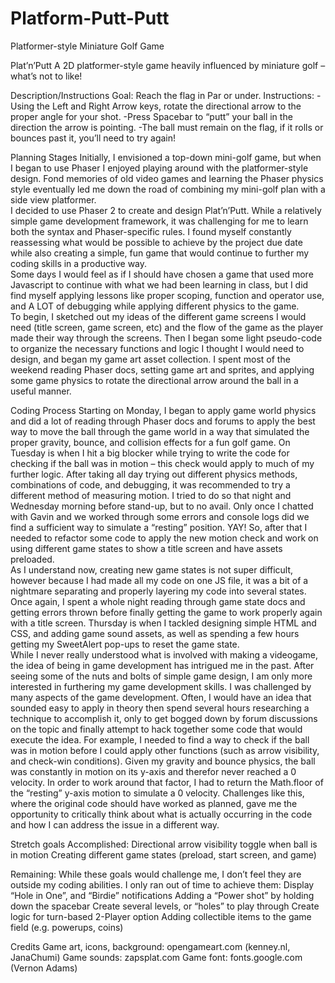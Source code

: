 # Platform-Putt-Putt
Platformer-style Miniature Golf Game

Plat’n’Putt
A 2D platformer-style game heavily influenced by miniature golf – what’s not to like!

Description/Instructions
	Goal:  Reach the flag in Par or under.
	Instructions:
	-Using the Left and Right Arrow keys, rotate the directional arrow to the proper 	angle for your shot.
	-Press Spacebar to “putt” your ball in the direction the arrow is pointing.
	-The ball must remain on the flag, if it rolls or bounces past it, you’ll need to 	try again!

Planning Stages
	Initially, I envisioned a top-down mini-golf game, but when I began to use Phaser I enjoyed playing around with the platformer-style design.  Fond memories of old video games and learning the Phaser physics style eventually led me down the road of combining my mini-golf plan with a side view platformer.  
	I decided to use Phaser 2 to create and design Plat’n’Putt.  While a relatively simple game development framework, it was challenging for me to learn both the syntax and Phaser-specific rules.  I found myself constantly reassessing what would be possible to achieve by the project due date while also creating a simple, fun game that would continue to further my coding skills in a productive way.  
	Some days I would feel as if I should have chosen a game that used more Javascript to continue with what we had been learning in class, but I did find myself applying lessons like proper scoping, function and operator use, and A LOT of debugging while applying different physics to the game.  
	To begin, I sketched out my ideas of the different game screens I would need (title screen, game screen, etc) and the flow of the game as the player made their way through the screens.  Then I began some light pseudo-code to organize the necessary functions and logic I thought I would need to design, and began my game art asset collection.  I spent most of the weekend reading Phaser docs, setting game art and sprites, and applying some game physics to rotate the directional arrow around the ball in a useful manner. 
 
Coding Process 
	 Starting on Monday, I began to apply game world physics and did a lot of reading through Phaser docs and forums to apply the best way to move the ball through the game world in a way that simulated the proper gravity, bounce, and collision effects for a fun golf game.  On Tuesday is when I hit a big blocker while trying to write the code for checking if the ball was in motion – this check would apply to much of my further logic.  After taking all day trying out different physics methods, combinations of code, and debugging, it was recommended to try a different method of measuring motion.  I tried to do so that night and Wednesday morning before stand-up, but to no avail.  Only once I chatted with Gavin and we worked through some errors and console logs did we find a sufficient way to simulate a “resting” position.  YAY! So, after that I needed to refactor some code to apply the new motion check and work on using different game states to show a title screen and have assets preloaded.  
	As I understand now, creating new game states is not super difficult, however because I had made all my code on one JS file, it was a bit of a nightmare separating and properly layering my code into several states.  Once again, I spent a whole night reading through game state docs and getting errors thrown before finally getting the game to work properly again with a title screen.  Thursday is when I tackled designing simple HTML and CSS, and adding game sound assets, as well as spending a few hours getting my SweetAlert pop-ups to reset the game state.  
	While I never really understood what is involved with making a videogame, the idea of being in game development has intrigued me in the past.  After seeing some of the nuts and bolts of simple game design, I am only more interested in furthering my game development skills.
	I was challenged by many aspects of the game development.  Often, I would have an idea that sounded easy to apply in theory then spend several hours researching a technique to accomplish it, only to get bogged down by forum discussions on the topic and finally attempt to hack together some code that would execute the idea.  For example, I needed to find a way to check if the ball was in motion before I could apply other functions (such as arrow visibility, and check-win conditions).  Given my gravity and bounce physics, the ball was constantly in motion on its y-axis and therefor never reached a 0 velocity.  In order to work around that factor, I had to return the Math.floor of the “resting” y-axis motion to simulate a 0 velocity.  Challenges like this, where the original code should have worked as planned, gave me the opportunity to critically think about what is actually occurring in the code and how I can address the issue in a different way.

Stretch goals
Accomplished:
	Directional arrow visibility toggle when ball is in motion
	Creating different game states (preload, start screen, and game)

Remaining:
While these goals would challenge me, I don’t feel they are outside my coding abilities.  I only ran out of time to achieve them:
	Display “Hole in One”, and “Birdie” notifications
	Adding a “Power shot” by holding down the spacebar
	Create several levels, or “holes” to play through
	Create logic for turn-based 2-Player option
	Adding collectible items to the game field (e.g. powerups, coins)
	
Credits
  Game art, icons, background: opengameart.com (kenney.nl, JanaChumi)
  Game sounds: zapsplat.com
  Game font: fonts.google.com (Vernon Adams)


